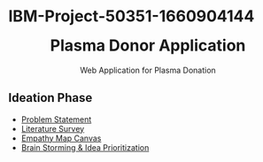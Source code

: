 # IBM-Project-50351-1660904144
<p align="center" style="margin-bottom: 0px !important;">
</p>
<h1 align="center" style="margin-top: 0px;">Plasma Donor Application</h1>

<p align="center" >Web Application for Plasma Donation</p>

## Ideation Phase

* [Problem Statement](https://github.com/IBM-EPBL/IBM-Project-50351-1660904144/blob/main/Pre-Development/Ideation%20Phase/Problem%20Statement.pdf)
* [Literature Survey](https://github.com/IBM-EPBL/IBM-Project-50351-1660904144/blob/main/Pre-Development/Ideation%20Phase/literature%20survey%20for%20plasma%20donor%20application.pdf)
* [Empathy Map Canvas](https://github.com/IBM-EPBL/IBM-Project-50351-1660904144/blob/main/Pre-Development/Ideation%20Phase/Plasma%20Donor%20Empathy%20Map.png)
* [Brain Storming & Idea Prioritization](https://github.com/IBM-EPBL/IBM-Project-50351-1660904144/blob/main/Pre-Development/Ideation%20Phase/Brain%20Storming%20%26%20Idea%20Prioritization.pdf)